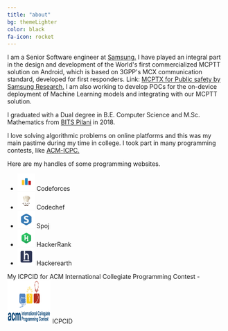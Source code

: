 ```yaml
---
title: "about"
bg: themeLighter
color: black
fa-icon: rocket
---
```



 I am a Senior Software engineer at <a href="https://research.samsung.com/sri-b" target="_blank">Samsung.</a> I have played an integral part in the design and development of the World's first commercialized MCPTT solution on Android, which is based on 3GPP's MCX communication standard, developed for first responders. Link: 
<a href="https://images.samsung.com/is/content/samsung/p5/global/business/networks/insights/white-paper/mcptx-for-public-safety/mcptx-for-public-safety.pdf" target="_blank"> MCPTX for Public safety by Samsung Research.</a>
I am also working to develop POCs for the on-device deployment of Machine Learning models and integrating with our MCPTT solution.
 
 I graduated with a Dual degree in B.E. Computer Science and M.Sc. Mathematics from 
<a href="http://www.bits-pilani.ac.in" title="Birla Institute of Technology and Science, Pilani" target="_blank">BITS&nbsp;Pilani</a> in 2018. 

 I love solving algorithmic problems on online platforms and this was my main pastime during my time in college. I took part in many programming contests, like <a href="https://en.wikipedia.org/wiki/International_Collegiate_Programming_Contest" title="ACM-ICPC" target="_blank"> ACM-ICPC.</a>

Here are my handles of some programming websites.
<ul>

<li><a style="text-decoration:none" href="http://codeforces.com/profile/jaskamalkainth" target="_blank"> <img src="/img/codeforces_logo.png" width="40px" height="40px">  Codeforces</a></li>
<li><a style="text-decoration:none" href="https://www.codechef.com/users/j1k7_7" target="_blank"> <img src="/img/codechef_logo.png" width="40px" height="40px">  Codechef</a></li>
<li><a style="text-decoration:none" href="http://www.spoj.com/users/jaskamalkainth/" target="_blank"> <img src="/img/spoj_logo.png" width="40px" height="40px">  Spoj</a></li>
<li><a style="text-decoration:none" href="https://www.hackerrank.com/jaskamal" target="_blank"> <img src="/img/hackerrank_logo.png" width="40px" height="40px">  HackerRank</a></li>
<li><a style="text-decoration:none" href="https://www.hackerearth.com/@jaskamalkainth" target="_blank"> <img src="/img/hackerearth_logo.png" width="40px" height="40px">  Hackerearth</a></li>

</ul>
<p>
My ICPCID for ACM International Collegiate Programming Contest - <a style="text-decoration:none" href="https://icpc.baylor.edu/ICPCID/TY7NYK0ENIEA" target="_blank"> <img src="/img/icpc.png" width="100px" height="100px">   ICPCID</a>
</p>



